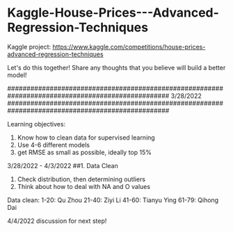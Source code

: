 # Kaggle-House-Prices---Advanced-Regression-Techniques
Kaggle project: https://www.kaggle.com/competitions/house-prices-advanced-regression-techniques

Let's do this together! Share any thoughts that you believe will build a better model!


##################################################################################################
3/28/2022 
##################################################################################################

Learning objectives: 
1. Know how to clean data for supervised learning
2. Use 4-6 different models
3. get RMSE as small as possible, ideally top 15%


3/28/2022 - 4/3/2022
##1. Data Clean
1) Check distribution, then determining outliers
2) Think about how to deal with NA and O values

Data clean: 
1-20: Qu Zhou
21-40: Ziyi Li
41-60: Tianyu Ying
61-79: Qihong Dai

4/4/2022 discussion for next step!
